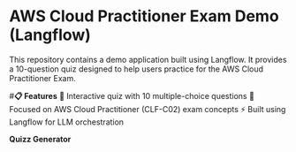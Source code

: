 # AWS Cloud Practitioner Exam Demo (Langflow)
This repository contains a demo application built using Langflow.
It provides a 10-question quiz designed to help users practice for the AWS Cloud Practitioner Exam.

#**📋 Features**
🧩 Interactive quiz with 10 multiple-choice questions
🎯 Focused on AWS Cloud Practitioner (CLF-C02) exam concepts
⚡ Built using Langflow for LLM orchestration

**Quizz Generator**
